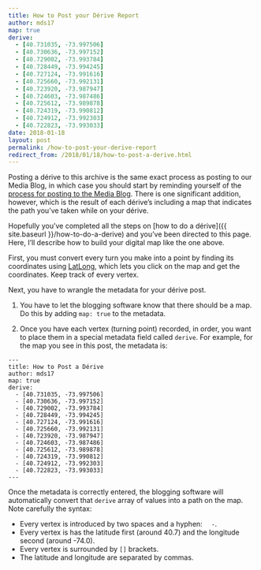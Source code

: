 ```yaml
---
title: How to Post your Dérive Report
author: mds17 
map: true
derive:
  - [40.731035, -73.997506]
  - [40.730636, -73.997152]
  - [40.729002, -73.993784]
  - [40.728449, -73.994245]
  - [40.727124, -73.991616]
  - [40.725660, -73.992131]
  - [40.723920, -73.987947]
  - [40.724603, -73.987486]
  - [40.725612, -73.989878]
  - [40.724319, -73.990812]
  - [40.724912, -73.992303]
  - [40.722823, -73.993033]
date: 2018-01-18
layout: post
permalink: /how-to-post-your-derive-report
redirect_from: /2018/01/18/how-to-post-a-derive.html
---
```


Posting a dérive to this archive is the same exact process as posting to our
Media Blog, in which case you should start by reminding yourself of the
[process for posting to the Media
Blog](https://nyscapes.github.io/media-history-blog/2018/01/12/how-to-post-to-this-blog.html).
There is one significant addition, however, which is the result of each
dérive’s including a map that indicates the path you’ve taken while on your
dérive. 

Hopefully you’ve completed all the steps on [how to do a dérive]({{
site.baseurl }}/how-to-do-a-derive) and you’ve been directed to this page.
Here, I’ll describe how to build your digital map like the one above.

First, you must convert every turn you make into a point by finding its
coordinates using [LatLong](https://www.latlong.net/), which lets you click on
the map and get the coordinates. Keep track of every vertex.

Next, you have to wrangle the metadata for your dérive post.

1. You have to let the blogging software know that there should be a map. Do this
by adding `map: true` to the metadata. 

2. Once you have each vertex (turning point) recorded, in order, you want
to place them in a special metadata field called `derive`. For example, for the
map you see in this post, the metadata is:

```
---
title: How to Post a Dérive
author: mds17 
map: true
derive:
  - [40.731035, -73.997506]
  - [40.730636, -73.997152]
  - [40.729002, -73.993784]
  - [40.728449, -73.994245]
  - [40.727124, -73.991616]
  - [40.725660, -73.992131]
  - [40.723920, -73.987947]
  - [40.724603, -73.987486]
  - [40.725612, -73.989878]
  - [40.724319, -73.990812]
  - [40.724912, -73.992303]
  - [40.722823, -73.993033]
---
```

Once the metadata is correctly entered, the blogging software will
automatically convert that `derive` array of values into a path on the map. Note carefully the syntax:
  
  * Every vertex is introduced by two spaces and a hyphen: <code>&nbsp;&nbsp;-</code>.
  * Every vertex is has the latitude first (around 40.7) and the longitude
    second (around -74.0).
  * Every vertex is surrounded by `[]` brackets.
  * The latitude and longitude are separated by commas.
